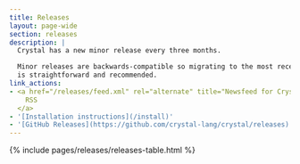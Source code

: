 ```yaml
---
title: Releases
layout: page-wide
section: releases
description: |
  Crystal has a new minor release every three months.

  Minor releases are backwards-compatible so migrating to the most recent version
  is straightforward and recommended.
link_actions:
- <a href="/releases/feed.xml" rel="alternate" title="Newsfeed for Crystal releases" aria-label="Releases newsfeed" type="application/atom+xml">
    RSS
  </a>
- '[Installation instructions](/install)'
- '[GitHub Releases](https://github.com/crystal-lang/crystal/releases)'
---
```


{% include pages/releases/releases-table.html %}
